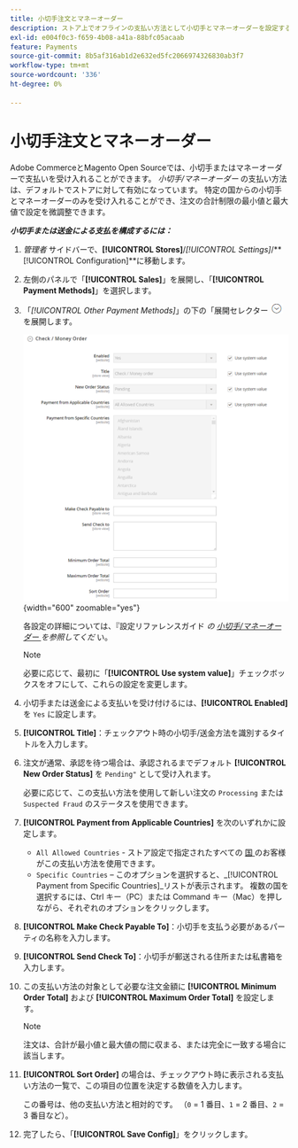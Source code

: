 ```yaml
---
title: 小切手注文とマネーオーダー
description: ストア上でオフラインの支払い方法として小切手とマネーオーダーを設定する方法を説明します。
exl-id: e004f0c3-f659-4b08-a41a-88bfc05acaab
feature: Payments
source-git-commit: 8b5af316ab1d2e632ed5fc2066974326830ab3f7
workflow-type: tm+mt
source-wordcount: '336'
ht-degree: 0%

---
```


# 小切手注文とマネーオーダー

Adobe CommerceとMagento Open Sourceでは、小切手またはマネーオーダーで支払いを受け入れることができます。 _小切手/マネーオーダー_ の支払い方法は、デフォルトでストアに対して有効になっています。 特定の国からの小切手とマネーオーダーのみを受け入れることができ、注文の合計制限の最小値と最大値で設定を微調整できます。

**_小切手または送金による支払を構成するには：_**

1. _管理者_ サイドバーで、**[!UICONTROL Stores]**/_[!UICONTROL Settings]_/**[!UICONTROL Configuration]**に移動します。

1. 左側のパネルで「**[!UICONTROL Sales]**」を展開し、「**[!UICONTROL Payment Methods]**」を選択します。

1. 「_[!UICONTROL Other Payment Methods]_」の下の「展開セレクター ![ 「**[!UICONTROL Check / Money Order]**」セクション ](../assets/icon-display-expand.png) を展開します。

   ![ 小切手/送金 ](../configuration-reference/sales/assets/payment-methods-check-money-order.png){width="600" zoomable="yes"}

   各設定の詳細については、『設定リファレンスガイド _の [ 小切手/マネーオーダー ](../configuration-reference/sales/payment-methods.md#check--money-order) を参照してくだ_ い。

   >[!NOTE]
   >
   >必要に応じて、最初に「**[!UICONTROL Use system value]**」チェックボックスをオフにして、これらの設定を変更します。

1. 小切手または送金による支払いを受け付けるには、**[!UICONTROL Enabled]** を `Yes` に設定します。

1. **[!UICONTROL Title]**：チェックアウト時の小切手/送金方法を識別するタイトルを入力します。

1. 注文が通常、承認を待つ場合は、承認されるまでデフォルト **[!UICONTROL New Order Status]** を `Pending"` として受け入れます。

   必要に応じて、この支払い方法を使用して新しい注文の `Processing` または `Suspected Fraud` のステータスを使用できます。

1. **[!UICONTROL Payment from Applicable Countries]** を次のいずれかに設定します。

   - `All Allowed Countries` - ストア設定で指定されたすべての [ 国 ](../getting-started/store-details.md#country-options) のお客様がこの支払い方法を使用できます。
   - `Specific Countries` – このオプションを選択すると、_[!UICONTROL Payment from Specific Countries]_リストが表示されます。 複数の国を選択するには、Ctrl キー（PC）または Command キー（Mac）を押しながら、それぞれのオプションをクリックします。

1. **[!UICONTROL Make Check Payable To]**：小切手を支払う必要があるパーティの名称を入力します。

1. **[!UICONTROL Send Check To]**：小切手が郵送される住所または私書箱を入力します。

1. この支払い方法の対象として必要な注文金額に **[!UICONTROL Minimum Order Total]** および **[!UICONTROL Maximum Order Total]** を設定します。

   >[!NOTE]
   >
   >注文は、合計が最小値と最大値の間に収まる、または完全に一致する場合に該当します。

1. **[!UICONTROL Sort Order]** の場合は、チェックアウト時に表示される支払い方法の一覧で、この項目の位置を決定する数値を入力します。

   この番号は、他の支払い方法と相対的です。 （`0` = 1 番目、`1` = 2 番目、`2` = 3 番目など）。

1. 完了したら、「**[!UICONTROL Save Config]**」をクリックします。
